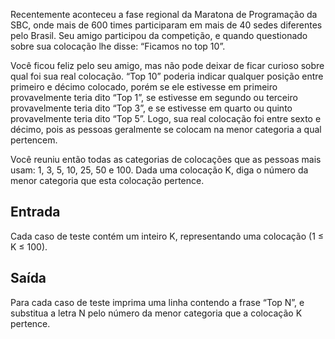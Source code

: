 Recentemente aconteceu a fase regional da Maratona de Programação da SBC, onde mais de 600 times participaram em mais de 40 sedes diferentes pelo Brasil. Seu amigo participou da competição, e quando questionado sobre sua colocação lhe disse: “Ficamos no top 10”.

Você ficou feliz pelo seu amigo, mas não pode deixar de ficar curioso sobre qual foi sua real colocação. “Top 10” poderia indicar qualquer posição entre primeiro e décimo colocado, porém se ele estivesse em primeiro provavelmente teria dito “Top 1”, se estivesse em segundo ou terceiro provavelmente teria dito “Top 3”, e se estivesse em quarto ou quinto provavelmente teria dito “Top 5”. Logo, sua real colocação foi entre sexto e décimo, pois as pessoas geralmente se colocam na menor categoria a qual pertencem.

Você reuniu então todas as categorias de colocações que as pessoas mais usam: 1, 3, 5, 10, 25, 50 e 100. Dada uma colocação K, diga o número da menor categoria que esta colocação pertence.

## Entrada
Cada caso de teste contém um inteiro K, representando uma colocação (1 ≤ K ≤ 100).

## Saída
Para cada caso de teste imprima uma linha contendo a frase “Top N”, e substitua a letra N pelo número da menor categoria que a colocação K pertence.